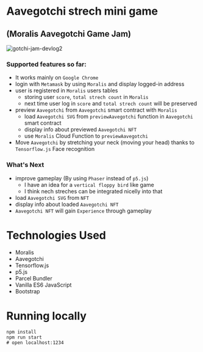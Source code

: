 # Aavegotchi strech mini game 
## (Moralis Aavegotchi Game Jam)

![gotchi-jam-devlog2](https://user-images.githubusercontent.com/86926500/132110272-a570f63c-3a8d-4161-b474-7e1e7043d8d2.gif)


### Supported features so far:
- It works mainly on `Google Chrome`
- login with `Metamask` by using `Moralis` and display logged-in address
- user is registered in `Moralis` users tables
    - storing user `score`, `total strech count` in `Moralis`
    - next time user log in `score` and `total strech count` will be preserved
- preview `Aavegotchi` from `Aavegotchi` smart contract with `Moralis`
    - load `Aavegotchi SVG` from `previewAavegotchi` function in `Aavegotchi` smart contract
    - display info about previewed `Aavegotchi NFT`
    - use `Moralis` Cloud Function to `previewAavegotchi`
- Move `Aavegotchi` by stretching your neck (moving your head) thanks to `Tensorflow.js` Face recognition

### What's Next
- improve gameplay (By using `Phaser` instead of `p5.js`)
    - I have an idea for a `vertical floppy bird` like game
    - I think nech streches can be integrated nicelly into that
- load `Aavegotchi SVG` from `NFT`
- display info about loaded `Aavegotchi NFT`
- `Aavegotchi NFT` will gain `Experience` through gameplay

# Technologies Used
- Moralis
- Aavegotchi
- Tensorflow.js
- p5.js
- Parcel Bundler
- Vanilla ES6 JavaScript
- Bootstrap

# Running locally

```shel
npm install
npm run start
# open localhost:1234
```
